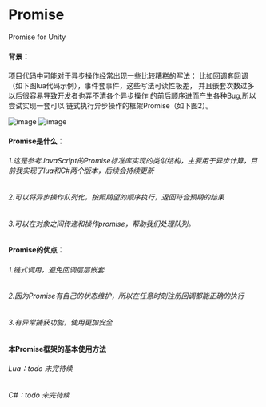 # Promise
Promise for Unity

#### 背景：
项目代码中可能对于异步操作经常出现一些比较糟糕的写法：
比如回调套回调（如下图lua代码示例），事件套事件，这些写法可读性极差，
并且嵌套次数过多以后很容易导致开发者也弄不清各个异步操作
的前后顺序进而产生各种Bug,所以尝试实现一套可以
链式执行异步操作的框架Promise（如下图2）。

![image](https://user-images.githubusercontent.com/26007502/124373894-fb24e080-dcc8-11eb-97b2-d951f04e7d4e.png)
![image](https://user-images.githubusercontent.com/26007502/124373937-49d27a80-dcc9-11eb-8723-a5826663bad5.png)

#### Promise是什么：
###### 1.这是参考JavaScript的Promise标准库实现的类似结构，主要用于异步计算，目前我实现了lua和C#两个版本，后续会持续更新
###### 2.可以将异步操作队列化，按照期望的顺序执行，返回符合预期的结果
###### 3.可以在对象之间传递和操作promise，帮助我们处理队列。

#### Promise的优点：
###### 1.链式调用，避免回调层层嵌套
###### 2.因为Promise有自己的状态维护，所以在任意时刻注册回调都能正确的执行
###### 3.有异常捕获功能，使用更加安全

#### 本Promise框架的基本使用方法

###### Lua：todo 未完待续
###### C#：todo 未完待续
